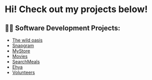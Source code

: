 <h1>Hi! Check out my projects below!</h1>

<h2>👨‍💻 Software Development Projects:</h2>

  - [The wild oasis](https://github.com/Karlo-Zivkovic/The-wild-oasis)
  - [Snapgram](https://github.com/Karlo-Zivkovic/Snapgram)
  - [MyStore](https://github.com/Karlo-Zivkovic/MyStore)
  - [Movies](https://github.com/Karlo-Zivkovic/Movies)
  - [SearchMeals](https://github.com/Karlo-Zivkovic/SearchMeals)
  - [Ehya](https://github.com/Karlo-Zivkovic/Ehya)
  - [Volunteers](https://github.com/Karlo-Zivkovic/Volunteers)



